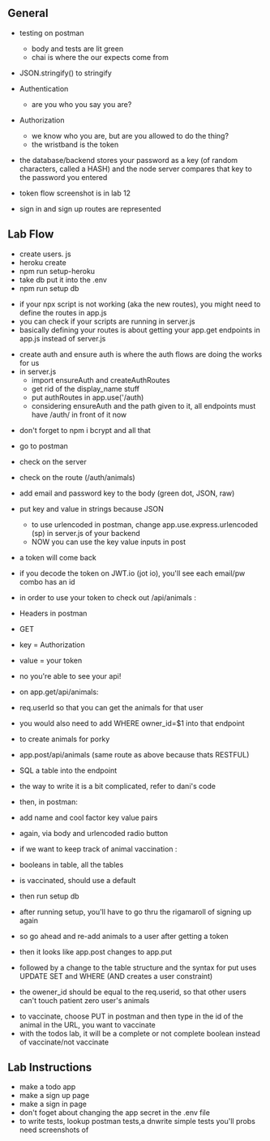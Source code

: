 ## General
* testing on postman
    * body and tests are lit green 
    * chai is where the our expects come from 
* JSON.stringify() to stringify 

* Authentication 
    * are you who you say you are?
* Authorization
    * we know who you are, but are you allowed to do the thing?
    * the wristband is the token

* the database/backend stores your password as a key (of random characters, called a HASH) and the node server compares that key to the password you entered 

* token flow screenshot is in lab 12 
* sign in and sign up routes are represented 

## Lab Flow

* create users. js
* heroku create 
* npm run setup-heroku
* take db put it into the .env
* npm run setup db
- if your npx script is not working (aka the new routes), you might need to define the routes in app.js
- you can check if your scripts are running in server.js
- basically defining your routes is about getting your app.get endpoints in app.js instead of server.js
* create auth and ensure auth is where the auth flows are doing the works for us 
* in server.js
    * import ensureAuth and createAuthRoutes
    * get rid of the display_name stuff 
    * put authRoutes in app.use('/auth)
    * considering ensureAuth and the path given to it, all endpoints must have /auth/ in front of it now 
- don't forget to npm i bcrypt and all that

* go to postman
* check on the server
* check on the route (/auth/animals)
* add email and password key to the body (green dot, JSON, raw)
* put key and value in strings because JSON
    - to use urlencoded in postman, change app.use.express.urlencoded (sp) in server.js of your backend
    - NOW you can use the key value inputs in post
* a token will come back 
* if you decode the token on JWT.io (jot io), you'll see each email/pw combo has an id 

* in order to use your token to check out /api/animals :
* Headers in postman
* GET
* key = Authorization
* value = your token
* no you're able to see your api!

* on app.get/api/animals:
* req.userId so that you can get the animals for that user 
* you would also need to add WHERE owner_id=$1 into that endpoint

* to create animals for porky
* app.post/api/animals (same route as above because thats RESTFUL)
* SQL a table into the endpoint
* the way to write it is a bit complicated, refer to dani's code 

* then, in postman:
* add name and cool factor key value pairs 
* again, via body and urlencoded radio button 

 * if we want to keep track of animal vaccination :
 * booleans in table, all the tables 
 * is vaccinated, should use a default 
 * then run setup db
 * after running setup, you'll have to go thru the rigamaroll of signing up again 
 * so go ahead and re-add animals to a user after getting a token 

 * then it looks like app.post changes to app.put
 * followed by a change to the table structure and the syntax for put uses UPDATE SET and WHERE (AND creates a user constraint)
 - the owener_id should be equal to the req.userid, so that other users can't touch patient zero user's animals
 * to vaccinate, choose PUT in postman and then type in the id of the animal in the URL, you want to vaccinate
 * with the todos lab, it will be a complete or not complete boolean instead of vaccinate/not vaccinate 

## Lab Instructions

* make a todo app
* make a sign up page
* make a sign in page
* don't foget about changing the app secret in the .env file 
* to write tests, lookup postman tests,a dnwrite simple tests you'll probs need screenshots of







